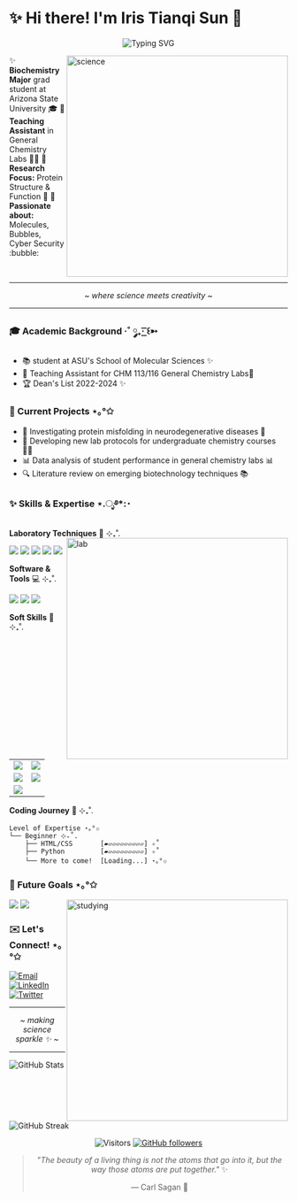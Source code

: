 # ✨ Hi there! I'm Iris Tianqi Sun 🌸

<div align="center">

![Typing SVG](https://readme-typing-svg.herokuapp.com?font=Fira+Code&pause=1000&color=9C77E8&center=true&vCenter=true&width=435&lines=Biochemistry+Student+at+ASU+🧬;Teaching+Assistant+👩‍🔬;Aspiring+Researcher+🔬;Science+Enthusiast+⚗️&duration=3000)

</div>

<img align="right" alt="science" width="400" src="https://media.giphy.com/media/v1.Y2lkPTc5MGI3NjExNmZiMzM2ZTBkMGNiMjBhMzM5ZDRlYjY2YmFjMmFiZGQyYmE1NjZlYiZlcD12MV9pbnRlcm5hbF9naWZzX2dpZklkJmN0PWc/heIX5HfWgEYlW/giphy.gif">

:sparkles: **Biochemistry Major** grad student at Arizona State University :mortar_board:
:test_tube: **Teaching Assistant** in General Chemistry Labs :woman_scientist:
:microscope: **Research Focus:** Protein Structure & Function :dna:
:lab_coat: **Passionate about:** Molecules, Bubbles, Cyber Security :bubble:

<br>

---

<div align="center">

_~ where science meets creativity ~_

</div>

---

### :mortar_board: Academic Background ·˚ ༘₊· ͟͟͞͞꒰➳

- 📚 student at ASU's School of Molecular Sciences ✨
- 📝 Teaching Assistant for CHM 113/116 General Chemistry Labs🧪
- 🏆 Dean's List 2022-2024 :sparkles:

### :microscope: Current Projects ⋆｡°✩

- 🧬 Investigating protein misfolding in neurodegenerative diseases :brain:
- 🧪 Developing new lab protocols for undergraduate chemistry courses :woman_scientist:
- 📊 Data analysis of student performance in general chemistry labs :bar_chart:
- 🔍 Literature review on emerging biotechnology techniques :books:

### :sparkles: Skills & Expertise ⋆.ೃ࿔\*:･

**Laboratory Techniques** 🧪 ⊹₊˚.
<img align="right" alt="lab" width="400" src="https://media.giphy.com/media/v1.Y2lkPTc5MGI3NjExNmZiMzM2ZTBkMGNiMjBhMzM5ZDRlYjY2YmFjMmFiZGQyYmE1NjZlYiZlcD12MV9pbnRlcm5hbF9naWZzX2dpZklkJmN0PWc/heIX5HfWgEYlW/giphy.gif">

![](https://img.shields.io/badge/Protein_Purification-🧬-9C77E8?style=for-the-badge&labelColor=2b213a)
![](https://img.shields.io/badge/Gel_Electrophoresis-⚡-8CA6DB?style=for-the-badge&labelColor=2b213a)
![](https://img.shields.io/badge/Spectroscopy-🌈-B8A7E8?style=for-the-badge&labelColor=2b213a)
![](https://img.shields.io/badge/PCR_&_DNA_Analysis-🧬-9C77E8?style=for-the-badge&labelColor=2b213a)
![](https://img.shields.io/badge/Cell_Culture-🔬-8CA6DB?style=for-the-badge&labelColor=2b213a)

**Software & Tools** 💻 ⊹₊˚.

![](https://img.shields.io/badge/PyMOL-🔮-9C77E8?style=for-the-badge&labelColor=2b213a)
![](https://img.shields.io/badge/GraphPad_Prism-📊-8CA6DB?style=for-the-badge&labelColor=2b213a)
![](https://img.shields.io/badge/BLAST-🧬-B8A7E8?style=for-the-badge&labelColor=2b213a)

**Soft Skills** 🌟 ⊹₊˚.

<table>
  <tr>
    <td><img src="https://img.shields.io/badge/Scientific_Writing-✍️-9C77E8?style=for-the-badge&labelColor=2b213a"/></td>
    <td><img src="https://img.shields.io/badge/Lab_Instruction-👩‍🔬-8CA6DB?style=for-the-badge&labelColor=2b213a"/></td>
  </tr>
  <tr>
    <td><img src="https://img.shields.io/badge/Data_Analysis-📊-B8A7E8?style=for-the-badge&labelColor=2b213a"/></td>
    <td><img src="https://img.shields.io/badge/Project_Management-📋-9C77E8?style=for-the-badge&labelColor=2b213a"/></td>
  </tr>
  <tr>
    <td><img src="https://img.shields.io/badge/Team_Collaboration-🤝-8CA6DB?style=for-the-badge&labelColor=2b213a"/></td>
    <td></td>
  </tr>
</table>

**Coding Journey** 🚀 ⊹₊˚.

```ascii
Level of Expertise ⋆｡°✩
└── Beginner ⊹₊˚.
    ├── HTML/CSS       [▰▱▱▱▱▱▱▱▱▱] ✧˚
    ├── Python         [▰▱▱▱▱▱▱▱▱▱] ✧˚
    └── More to come!  [Loading...] ⋆｡°✩
```

### :crystal_ball: Future Goals ⋆｡°✩

<img align="right" alt="studying" width="400" src="https://media.giphy.com/media/v1.Y2lkPTc5MGI3NjExM2M1YjBjYzMyODM4ZmM0NzM5ZTJlZGUyYzM0ZWZhZTM4ZTY5ZjI2YiZlcD12MV9pbnRlcm5hbF9naWZzX2dpZklkJmN0PWc/dWxO36Jzd6bTMlGV9S/giphy.gif">

![](https://img.shields.io/badge/🔬_Graduate_Studies-In_Progress_✨-9C77E8?style=for-the-badge&labelColor=2b213a)
![](https://img.shields.io/badge/📚_Learn_Coding-Loading..._🌟-8CA6DB?style=for-the-badge&labelColor=2b213a)

### :envelope: Let's Connect! ⋆｡°✩

[![Email](https://img.shields.io/badge/Email-9C77E8?style=for-the-badge&logo=gmail&logoColor=white)](mailto:your.email@asu.edu)
[![LinkedIn](https://img.shields.io/badge/LinkedIn-8CA6DB?style=for-the-badge&logo=linkedin&logoColor=white)](https://www.linkedin.com/in/iris-sun/)
[![Twitter](https://img.shields.io/badge/Twitter-B8A7E8?style=for-the-badge&logo=twitter&logoColor=white)](https://twitter.com/your_handle)

---

<div align="center">

_~ making science sparkle ✨ ~_

</div>

---

![GitHub Stats](https://github-readme-stats.vercel.app/api?username=ooooolahs&show_icons=true&theme=material-palenight&bg_color=2b213a&title_color=9C77E8&icon_color=B8A7E8&text_color=8CA6DB&border_color=9C77E8)

![GitHub Streak](https://github-readme-streak-stats.herokuapp.com/?user=ooooolahs&theme=material-palenight&background=2b213a&border=9C77E8&ring=B8A7E8&fire=8CA6DB&currStreakNum=9C77E8&sideNums=9C77E8&currStreakLabel=B8A7E8&sideLabels=B8A7E8&dates=8CA6DB)

<div align="center">

![Visitors](https://visitor-badge.laobi.icu/badge?page_id=ooooolahs.ooooolahs&left_color=2b213a&right_color=9C77E8)
[![GitHub followers](https://img.shields.io/github/followers/ooooolahs.svg?style=for-the-badge&logo=github&color=9C77E8&logoColor=white&label=Follow)](https://github.com/ooooolahs?tab=followers)

</div>

<div align="center">

> _"The beauty of a living thing is not the atoms that go into it, but the way those atoms are put together."_ ✨
>
> — Carl Sagan 🌌

</div>
